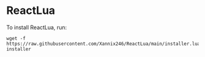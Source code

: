 # ReactLua

To install ReactLua, run:

	wget -f https://raw.githubusercontent.com/Xannix246/ReactLua/main/installer.lua
	installer

